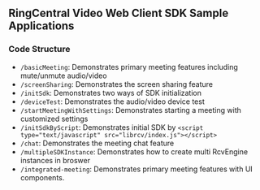 ## RingCentral Video Web Client SDK Sample Applications

### Code Structure

- `/basicMeeting`: Demonstrates primary meeting features including mute/unmute audio/video
- `/screenSharing`: Demonstrates the screen sharing feature
- `/initSdk`: Demonstrates two ways of SDK initialization
- `/deviceTest`: Demonstrates the audio/video device test
- `/startMeetingWithSettings`: Demonstrates starting a meeting with customized settings
- `/initSdkByScript`: Demonstrates initial SDK by `<script type="text/javascript" src="librcv/index.js"></script>`
- `/chat`: Demonstrates the meeting chat feature
- `/multipleSDKInstance`: Demonstrates how to create multi RcvEngine instances in broswer
- `/integrated-meeting`: Demonstrates primary meeting features with UI components.